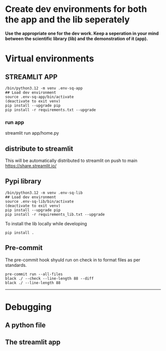 # Create dev environments for both the app and the lib seperately

**Use the appropriate one for the dev work. Keep a seperation in your mind between the scientific library (lib) and the demonstration of it (app).**

# Virtual environments

## STREAMLIT APP
```
/bin/python3.12 -m venv .env-sq-app
## Load dev environment
source .env-sq-app/bin/activate
(deactivate to exit venv)
pip install --upgrade pip
pip install -r requirements.txt --upgrade
```

### run app
streamlit run app/home.py

## distribute to streamlit
This will be automatically distributed to streamlit on push to main
https://share.streamlit.io/

## Pypi library
```
/bin/python3.12 -m venv .env-sq-lib
## Load dev environment
source .env-sq-lib/bin/activate
(deactivate to exit venv)
pip install --upgrade pip
pip install -r requirements_lib.txt --upgrade
```

To install the lib locally while developing
```
pip install .
```

## Pre-commit

The pre-commit hook shyuld run on check in to format files as per standards.
```
pre-commit run --all-files
black ./ --check --line-length 88 --diff
black ./ --line-length 88
```
---

# Debugging

## A python file

## The streamlit app
